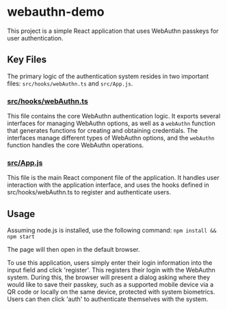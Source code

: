 # webauthn-demo
This project is a simple React application that uses WebAuthn passkeys for user authentication.

## Key Files

The primary logic of the authentication system resides in two important files: `src/hooks/webAuthn.ts` and `src/App.js`.

### [src/hooks/webAuthn.ts](src/hooks/webAuthn.ts)

This file contains the core WebAuthn authentication logic. It exports several interfaces for managing WebAuthn options, as well as a `webAuthn` function that generates functions for creating and obtaining credentials. The interfaces manage different types of WebAuthn options, and the `webAuthn` function handles the core WebAuthn operations.

### [src/App.js](src/App.js)

This file is the main React component file of the application. It handles user interaction with the application interface, and uses the hooks defined in src/hooks/webAuthn.ts to register and authenticate users.

## Usage

Assuming node.js is installed, use the following command:
`npm install && npm start`

The page will then open in the default browser.

To use this application, users simply enter their login information into the input field and click 'register'. This registers their login with the WebAuthn system. During this, the browser will present a dialog asking where they would like to save their passkey, such as a supported mobile device via a QR code or locally on the same device, protected with system biometrics. Users can then click 'auth' to authenticate themselves with the system.
